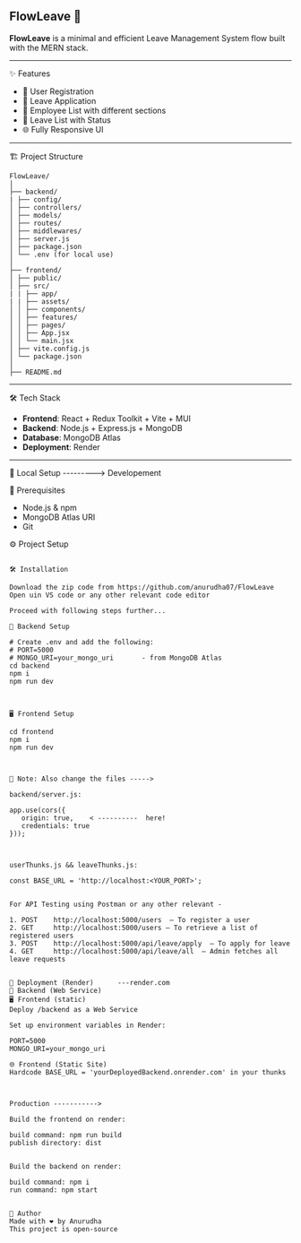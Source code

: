 ##  FlowLeave 📜

**FlowLeave** is a minimal and efficient Leave Management System flow built with the MERN stack. 

---

 ✨ Features

- 👥 User Registration
- 📝 Leave Application
- 💼 Employee List with different sections
- 📄 Leave List with Status
- 🌐 Fully Responsive UI


---

 🏗️ Project Structure

```
FlowLeave/
│
├── backend/
| ├── config/ 
│ ├── controllers/
│ ├── models/
│ ├── routes/
│ ├── middlewares/
│ ├── server.js
│ ├── package.json
│ └── .env (for local use)
│
├── frontend/
│ ├── public/
│ ├── src/
| | ├── app/
| | ├── assets/
│ │ ├── components/
│ │ ├── features/
│ │ ├── pages/
│ │ ├── App.jsx
│ │ └── main.jsx
│ ├── vite.config.js
│ └── package.json
│
├── README.md

```

---

 🛠️ Tech Stack

- **Frontend**: React + Redux Toolkit + Vite + MUI
- **Backend**: Node.js + Express.js + MongoDB
- **Database**: MongoDB Atlas
- **Deployment**: Render

---

 🚧 Local Setup ---------> Developement 

 🔐 Prerequisites

- Node.js & npm
- MongoDB Atlas URI
- Git

 ⚙️ Project Setup

```

🛠️ Installation

Download the zip code from https://github.com/anurudha07/FlowLeave
Open uin VS code or any other relevant code editor

Proceed with following steps further...

🔗 Backend Setup

# Create .env and add the following:
# PORT=5000
# MONGO_URI=your_mongo_uri       - from MongoDB Atlas
cd backend
npm i
npm run dev



🖥️ Frontend Setup

cd frontend
npm i
npm run dev



📝 Note: Also change the files ----->

backend/server.js:

app.use(cors({
   origin: true,    < ----------  here!
   credentials: true
}));



userThunks.js && leaveThunks.js:

const BASE_URL = 'http://localhost:<YOUR_PORT>';


For API Testing using Postman or any other relevant -

1. POST    http://localhost:5000/users  – To register a user
2. GET     http://localhost:5000/users – To retrieve a list of registered users
3. POST    http://localhost:5000/api/leave/apply  – To apply for leave
4. GET     http://localhost:5000/api/leave/all  – Admin fetches all leave requests


🚀 Deployment (Render)      ---render.com
🔗 Backend (Web Service)
🖥️ Frontend (static)
Deploy /backend as a Web Service

Set up environment variables in Render:

PORT=5000
MONGO_URI=your_mongo_uri

🌐 Frontend (Static Site)
Hardcode BASE_URL = 'yourDeployedBackend.onrender.com' in your thunks



Production ----------->

Build the frontend on render:

build command: npm run build
publish directory: dist


Build the backend on render:

build command: npm i
run command: npm start


🙌 Author
Made with ❤️ by Anurudha
This project is open-source 
